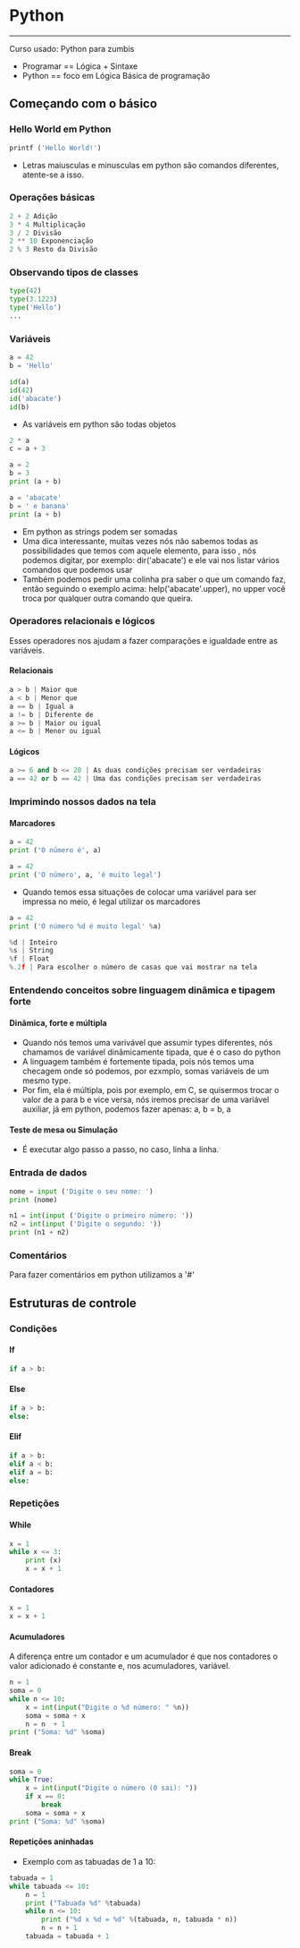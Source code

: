 # Python
---------------------------------------------
Curso usado: Python para zumbis

- Programar == Lógica + Sintaxe
- Python == foco em Lógica Básica de programação

## Começando com o básico
### Hello World em Python
~~~python
printf ('Hello World!')
~~~
- Letras maiusculas e minusculas em python são comandos diferentes, atente-se a isso.
### Operações básicas
~~~python
2 + 2 Adição
3 * 4 Multiplicação
3 / 2 Divisão
2 ** 10 Exponenciação
2 % 3 Resto da Divisão
~~~
### Observando tipos de classes
~~~python
type(42)
type(3.1223)
type('Hello')
...
~~~
### Variáveis
~~~python
a = 42
b = 'Hello'
~~~
~~~python
id(a)
id(42)
id('abacate')
id(b)
~~~
- As variáveis em python são todas objetos
~~~python
2 * a
c = a + 3
~~~
~~~python
a = 2
b = 3
print (a + b)
~~~
~~~python
a = 'abacate'
b = ' e banana'
print (a + b)
~~~
- Em python as strings podem ser somadas
- Uma dica interessante, muitas vezes nós não sabemos todas as possibilidades que temos com aquele elemento, para isso , nós podemos digitar, por exemplo: dir('abacate') e ele vai nos listar vários comandos que podemos usar
- Também podemos pedir uma colinha pra saber o que um comando faz, então seguindo o exemplo acima: help('abacate'.upper), no upper você troca por qualquer outra comando que queira.
### Operadores relacionais e lógicos
Esses operadores nos ajudam a fazer comparações e igualdade entre as variáveis.
#### Relacionais
~~~python
a > b | Maior que
a < b | Menor que
a == b | Igual a
a != b | Diferente de
a >= b | Maior ou igual
a <= b | Menor ou igual
~~~
#### Lógicos
~~~python
a >= 6 and b <= 20 | As duas condições precisam ser verdadeiras
a == 42 or b == 42 | Uma das condições precisam ser verdadeiras
~~~
### Imprimindo nossos dados na tela
#### Marcadores
~~~python
a = 42
print ('O número é', a)
~~~
~~~python
a = 42
print ('O número', a, 'é muito legal')
~~~
- Quando temos essa situações de colocar uma variável para ser impressa no meio, é legal utilizar os marcadores
~~~python
a = 42
print ('O número %d é muito legal' %a)
~~~
~~~python
%d | Inteiro
%s | String
%f | Float
%.2f | Para escolher o número de casas que vai mostrar na tela
~~~
### Entendendo conceitos sobre linguagem dinâmica e tipagem forte
#### Dinâmica, forte e múltipla
- Quando nós temos uma varivável que assumir types diferentes, nós chamamos de variável dinâmicamente tipada, que é o caso do python
- A linguagem também é fortemente tipada, pois nós temos uma checagem onde só podemos, por ezxmplo, somas variáveis de um mesmo type.
- Por fim, ela é múltipla, pois por exemplo, em C, se quisermos trocar o valor de a para b e vice versa, nós iremos precisar de uma variável auxiliar, já em python, podemos fazer apenas: a, b = b, a
#### Teste de mesa ou Simulação
- É executar algo passo a passo, no caso, linha a linha.
### Entrada de dados
~~~python
nome = input ('Digite o seu nome: ')
print (nome)
~~~
~~~python
n1 = int(input ('Digite o primeiro número: '))
n2 = int(input ('Digite o segundo: '))
print (n1 + n2)
~~~
### Comentários
Para fazer comentários em python utilizamos a '#'
## Estruturas de controle
### Condições
#### If
~~~python
if a > b:
~~~
#### Else
~~~python
if a > b:
else:
~~~
#### Elif
~~~python
if a > b:
elif a < b:
elif a = b:
else:
~~~
### Repetições
#### While
~~~python
x = 1
while x <= 3:
    print (x)
    x = x + 1
~~~
#### Contadores
~~~python
x = 1
x = x + 1
~~~
#### Acumuladores
A diferença entre um contador e um acumulador é que nos contadores o valor adicionado é constante e, nos acumuladores, variável.
~~~python
n = 1
soma = 0
while n <= 10:
    x = int(input("Digite o %d número: " %n))
    soma = soma + x
    n = n  + 1
print ("Soma: %d" %soma)
~~~
#### Break
~~~python
soma = 0
while True:
    x = int(input("Digite o número (0 sai): "))
    if x == 0:
        break
    soma = soma + x
print ("Soma: %d" %soma)
~~~
#### Repetições aninhadas
- Exemplo com as tabuadas de 1 a 10:
~~~python
tabuada = 1
while tabuada <= 10:
    n = 1
    print ("Tabuada %d" %tabuada)
    while n <= 10:
        print ("%d x %d = %d" %(tabuada, n, tabuada * n))
        n = n + 1
    tabuada = tabuada + 1
~~~